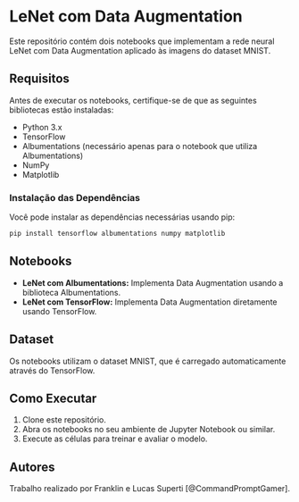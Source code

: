 # LeNet com Data Augmentation

Este repositório contém dois notebooks que implementam a rede neural LeNet com Data Augmentation aplicado às imagens do dataset MNIST.

## Requisitos

Antes de executar os notebooks, certifique-se de que as seguintes bibliotecas estão instaladas:

- Python 3.x
- TensorFlow
- Albumentations (necessário apenas para o notebook que utiliza Albumentations)
- NumPy
- Matplotlib

### Instalação das Dependências

Você pode instalar as dependências necessárias usando pip:

```bash
pip install tensorflow albumentations numpy matplotlib
```

## Notebooks

- **LeNet com Albumentations:** Implementa Data Augmentation usando a biblioteca Albumentations.
- **LeNet com TensorFlow:** Implementa Data Augmentation diretamente usando TensorFlow.

## Dataset

Os notebooks utilizam o dataset MNIST, que é carregado automaticamente através do TensorFlow.

## Como Executar

1. Clone este repositório.
2. Abra os notebooks no seu ambiente de Jupyter Notebook ou similar.
3. Execute as células para treinar e avaliar o modelo.

## Autores

Trabalho realizado por Franklin e Lucas Superti [@CommandPromptGamer].

